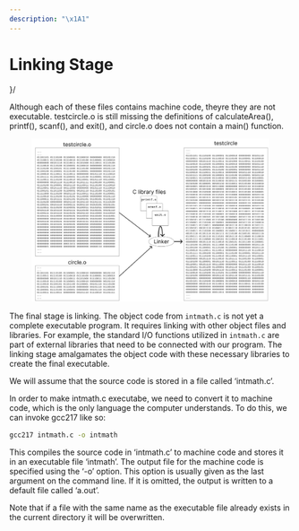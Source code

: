 ```yaml
---
description: "\x1A1"
---
```


# Linking Stage

}/

Although each of these files contains machine code, theyre they are not executable. testcircle.o is still missing the definitions of calculateArea(), printf(), scanf(), and exit(), and circle.o does not contain a main() function. &#x20;





<figure><img src="../../.gitbook/assets/Group 28 (3).png" alt=""><figcaption></figcaption></figure>













The final stage is linking. The object code from `intmath.c` is not yet a complete executable program. It requires linking with other object files and libraries. For example, the standard I/O functions utilized in `intmath.c` are part of external libraries that need to be connected with our program. The linking stage amalgamates the object code with these necessary libraries to create the final executable.

We will assume that the source code is stored in a file called ‘intmath.c’.&#x20;

In order to make intmath.c executabe, we need to convert it to machine code, which is the only language the computer understands. To do this, we can invoke gcc217 like so:&#x20;

```bash
gcc217 intmath.c -o intmath
```

This compiles the source code in ‘intmath.c’ to machine code and stores it in an executable file ‘intmath’. The output file for the machine code is specified using the ‘-o’ option. This option is usually given as the last argument on the command line. If it is omitted, the output is written to a default file called ‘a.out’.&#x20;

Note that if a file with the same name as the executable file already exists in the current directory it will be overwritten.&#x20;

